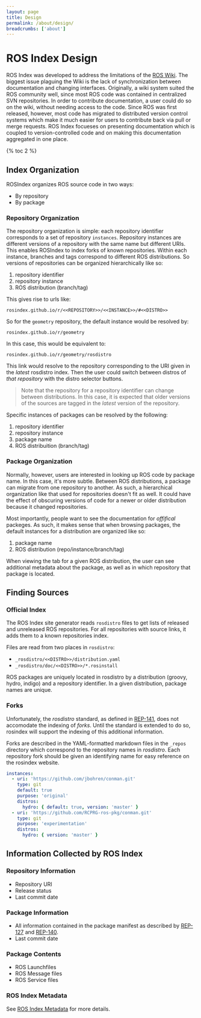 ```yaml
---
layout: page
title: Design
permalink: /about/design/
breadcrumbs: ['about']
---
```


# ROS Index Design

ROS Index was developed to address the limitations of the [ROS
Wiki](http://wiki.ros.org). The biggest issue plaguing the Wiki is the lack of
synchronization between documentation and changing interfaces. Originally, a
wiki system suited the ROS community well, since most ROS code was contained in
centralized SVN repositories. In order to contribute documentation, a user
could do so on the wiki, without needing access to the code. Since ROS was
first released, however, most code has migrated to distributed version control
systems which make it much easier for users to contribute back via pull or merge
requests. ROS Index focueses on presenting documentation which is coupled to
version-controlled code and on making this documentation aggregated in one
place.

{% toc 2 %}

## Index Organization

ROSIndex organizes ROS source code in two ways:

 * By repository
 * By package

### Repository Organization

The repository organization is simple: each repository identifier corresponds
to a set of repository `instances`. Repository instances are different versions
of a repository with the same name but different URIs. This enables ROSIndex
to index forks of known repositories. Within each instance, branches and tags
correspond to different ROS distributions. So versions of repositories can be
organized hierarchically like so:

 1. repository identifier
 2. repository instance
 3. ROS distribution (branch/tag)

This gives rise to urls like:

```
rosindex.github.io/r/<<REPOSITORY>>/<<INSTANCE>>/#<<DISTRO>>
```

So for the ``geometry`` repository, the default instance would be resolved by:

```
rosindex.github.io/r/geometry
```

In this case, this would be equivalent to:

```
rosindex.github.io/r/geometry/rosdistro
```

This link would resolve to the repository corresponding to the URI given in the
*latest* rosdistro index. Then the user could switch between distros of *that
repository* with the distro selector buttons.

> Note that the repository for a repository identifier can change between
> distributions. In this case, it is expected that older versions of the sources
> are tagged in the *latest* version of the repository.

Specific instances of packages can be resolved by the following:

 1. repository identifier
 2. repository instance
 3. package name
 4. ROS distribuition (branch/tag)

### Package Organization

Normally, however, users are interested in looking up ROS code by package name.
In this case, it's more subtle. Between ROS distributions, a package can migrate
from one repository to another. As such, a hierarchical organization like that
used for repositories doesn't fit as well. It could have the effect of obscuring
versions of code for a newer or older distribution because it changed
repositories.

Most importantly, people want to see the documentation for *offifical* packeges.
As such, it makes sense that when browsing packages, the default instances for a
distribution are organized like so:

 1. package name
 2. ROS distribution (repo/instance/branch/tag)

When viewing the tab for a given ROS distribution, the user can see additional
metadata about the package, as well as in which repository that package is
located.

## Finding Sources

### Official Index

The ROS Index site generator reads `rosdistro` files to get lists of released
and unreleased ROS repositories. For all repositories with source links, it
adds them to a known repositories index. 

Files are read from two places in `rosdistro`:

 * `_rosdistro/<<DISTRO>>/distribution.yaml`
 * `_rosdistro/doc/<<DISTRO>>/*.rosinstall`

ROS packages are uniquely located in rosdistro by a distribution (groovy,
hydro, indigo) and a repository identifier. In a given distribution, package
names are unique.

### Forks

Unfortunately, the *rosdistro* standard, as defined in
[REP-141](http://ros.org/reps/rep-0141.html), does not accomodate the indexing
of *forks*. Until the standard is extended to do so, rosindex will support the
indexing of this additional information.

Forks are described in the YAML-formatted markdown files in the `_repos`
directory which correspond to the repository names in *rosdistro*. Each
repository fork should be given an identifying name for easy reference on the
rosindex website.

```yaml
instances:
  - uri: 'https://github.com/jbohren/conman.git'
    type: git
    default: true
    purpose: 'original'
    distros:
      hydro: { default: true, version: 'master' }
  - uri: 'https://github.com/RCPRG-ros-pkg/conman.git'
    type: git
    purpose: 'experimentation'
    distros:
      hydro: { version: 'master' }
```

## Information Collected by ROS Index

### Repository Information

* Repository URI
* Release status
* Last commit date

### Package Information

* All information contained in the package manifest as described by
  [REP-127](http://www.ros.org/reps/rep-0127.html) and
  [REP-140](http://www.ros.org/reps/rep-0140.html).
* Last commit date

### Package Contents

* ROS Launchfiles
* ROS Message files
* ROS Service files

### ROS Index Metadata

See [ROS Index Metadata](/contribute/metadata) for more details.
